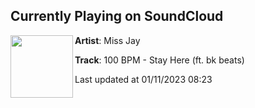 ## Currently Playing on SoundCloud

[<img align="left" width="100" src="https://i1.sndcdn.com/artworks-ZQxHoz33vsPSaq3z-2YJ7ug-t500x500.jpg">](https://soundcloud.com/m1ssjay/stay-here-ft-bk-beats)

**Artist**: Miss Jay 

**Track**: 100 BPM - Stay Here (ft. bk beats)

Last updated at 01/11/2023 08:23
